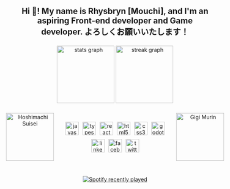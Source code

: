 <h2 align="center">Hi 👋! My name is Rhysbryn [Mouchi], and I'm an aspiring Front-end developer and Game developer.  よろしくお願いいたします！</h2>

###

<div align="center">
  <img src="https://github-readme-stats.vercel.app/api?username=Mouchii&hide_title=false&hide_rank=false&show_icons=true&include_all_commits=true&count_private=true&disable_animations=false&theme=dracula&locale=en&hide_border=false" height="150" alt="stats graph"  />
  <img src="https://streak-stats.demolab.com?user=Mouchii&locale=en&mode=daily&theme=dracula&hide_border=false&border_radius=5" height="150" alt="streak graph"  />
</div>

###

<div align="center" style="display: flex; align-items: center; justify-content: center;">
  <img style="margin-right: 30px;" height="125" src="https://pbs.twimg.com/profile_images/1842163563248640000/VJpt-jwm_400x400.jpg" alt="Hoshimachi Suisei" />
  <div style="display: flex; flex-direction: column; align-items: center;">
    <div style="display: flex; gap: 10px; margin-bottom: 10px;">
      <img src="https://cdn.jsdelivr.net/gh/devicons/devicon/icons/javascript/javascript-original.svg" height="35" alt="javascript logo" />
      <img src="https://cdn.jsdelivr.net/gh/devicons/devicon/icons/typescript/typescript-original.svg" height="35" alt="typescript logo" />
      <img src="https://cdn.jsdelivr.net/gh/devicons/devicon/icons/react/react-original.svg" height="35" alt="react logo" />
      <img src="https://cdn.jsdelivr.net/gh/devicons/devicon/icons/html5/html5-original.svg" height="35" alt="html5 logo" />
      <img src="https://cdn.jsdelivr.net/gh/devicons/devicon/icons/css3/css3-original.svg" height="35" alt="css3 logo" />
      <img src="https://cdn.jsdelivr.net/gh/devicons/devicon/icons/godot/godot-original.svg" height="35" alt="godot logo" />
    </div>
    <div style="display: flex; gap: 10px;">
      <a href="https://www.linkedin.com/in/rhysbryn-cabural-b4a552325/" target="_blank">
        <img src="https://img.shields.io/static/v1?message=LinkedIn&logo=linkedin&label=&color=0077B5&logoColor=white&labelColor=&style=for-the-badge" height="35" alt="linkedin logo" />
      </a>
      <a href="https://www.facebook.com/Rhysbryn" target="_blank">
        <img src="https://img.shields.io/static/v1?message=Facebook&logo=facebook&label=&color=1877F2&logoColor=white&labelColor=&style=for-the-badge" height="35" alt="facebook logo" />
      </a>
      <a href="https://x.com/Rheezbrine" target="_blank">
        <img src="https://img.shields.io/static/v1?message=Twitter&logo=twitter&label=&color=1DA1F2&logoColor=white&labelColor=&style=for-the-badge" height="35" alt="twitter logo" />
      </a>
    </div>
  </div>
  <img style="margin-left: 30px;" height="125" src="https://external-content.duckduckgo.com/iu/?u=https%3A%2F%2Flookaside.fbsbx.com%2Flookaside%2Fcrawler%2Fmedia%2F%3Fmedia_id%3D122170004834368228&f=1&nofb=1&ipt=1f5c5ecb7772aef79cd58b8376efa6a791c7bd43a05758eb4bd5dea0e556d821" alt="Gigi Murin" />
</div>

###

<div align="center">
  
</div>

###

<br clear="both">

<div align="center">
  <a href="https://open.spotify.com/user/21xmdczfztkdmbnsntchdieiy">
    <img src="https://spotify-recently-played-readme.vercel.app/api?user=21xmdczfztkdmbnsntchdieiy&count=5&unique=true&width=800" alt="Spotify recently played"  />
  </a>
</div>

###
